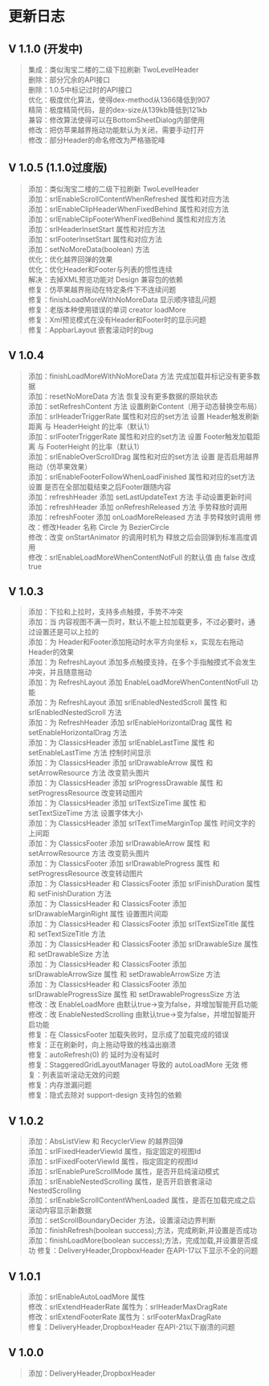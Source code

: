 # 更新日志

## V 1.1.0 (开发中)
>集成：类似淘宝二楼的二级下拉刷新 TwoLevelHeader  
>删除：部分冗余的API接口  
>删除：1.0.5中标记过时的API接口  
>优化：极度优化算法，使得dex-method从1366降低到907  
>精简：极度精简代码，是的dex-size从139kb降低到121kb  
>兼容：修改算法使得可以在BottomSheetDialog内部使用  
>修改：把仿苹果越界拖动功能默认为关闭，需要手动打开  
>修改：部分Header的命名修改为严格骆驼峰  

## V 1.0.5 (1.1.0过度版)
>添加：类似淘宝二楼的二级下拉刷新 TwoLevelHeader  
>添加：srlEnableScrollContentWhenRefreshed 属性和对应方法  
>添加：srlEnableClipHeaderWhenFixedBehind  属性和对应方法  
>添加：srlEnableClipFooterWhenFixedBehind  属性和对应方法  
>添加：srlHeaderInsetStart 属性和对应方法  
>添加：srlFooterInsetStart 属性和对应方法  
>添加：setNoMoreData(boolean) 方法  
>优化：优化越界回弹的效果  
>优化：优化Header和Footer与列表的惯性连续  
>解决：去掉XML预览功能对 Design 兼容包的依赖  
>修复：仿苹果越界拖动在特定条件下不连续问题  
>修复：finishLoadMoreWithNoMoreData 显示顺序错乱问题  
>修复：老版本种使用错误的单词 creator loadMore  
>修复：Xml预览模式在没有Header和Footer时的显示问题  
>修复：AppbarLayout 嵌套滚动时的bug  

## V 1.0.4
>添加：finishLoadMoreWithNoMoreData 方法 完成加载并标记没有更多数据  
>添加：resetNoMoreData 方法 恢复没有更多数据的原始状态  
>添加：setRefreshContent 方法 设置刷新Content（用于动态替换空布局）  
>添加：srlHeaderTriggerRate 属性和对应的set方法 设置 Header触发刷新距离 与 HeaderHeight 的比率（默认1）  
>添加：srlFooterTriggerRate 属性和对应的set方法 设置 Footer触发加载距离 与 FooterHeight 的比率（默认1）  
>添加：srlEnableOverScrollDrag 属性和对应的set方法 设置 是否启用越界拖动（仿苹果效果）  
>添加：srlEnableFooterFollowWhenLoadFinished 属性和对应的set方法 设置 是否在全部加载结束之后Footer跟随内容  
>添加：refreshHeader 添加 setLastUpdateText 方法 手动设置更新时间  
>添加：refreshHeader 添加 onRefreshReleased 方法 手势释放时调用  
>添加：refreshFooter 添加 onLoadMoreReleased 方法 手势释放时调用
>修改：修改Header 名称 Circle 为 BezierCircle  
>修改：改变 onStartAnimator 的调用时机为 释放之后会回弹到标准高度调用  
>修改：srlEnableLoadMoreWhenContentNotFull 的默认值 由 false 改成 true  


## V 1.0.3
>添加：下拉和上拉时，支持多点触摸，手势不冲突  
>添加：当 内容视图不满一页时，默认不能上拉加载更多，不过必要时，通过设置还是可以上拉的  
>添加：为 Header和Footer添加拖动时水平方向坐标 x，实现左右拖动Header的效果  
>添加：为 RefreshLayout 添加多点触摸支持，在多个手指触摸式不会发生冲突，并且随意拖动  
>添加：为 RefreshLayout 添加 EnableLoadMoreWhenContentNotFull 功能  
>添加：为 RefreshLayout 添加 srlEnabledNestedScroll 属性 和 srlEnabledNestedScroll 方法  
>添加：为 RefreshHeader 添加 srlEnableHorizontalDrag 属性 和 setEnableHorizontalDrag 方法  
>添加：为 ClassicsHeader 添加 srlEnableLastTime 属性 和 setEnableLastTime 方法 控制时间显示  
>添加：为 ClassicsHeader 添加 srlDrawableArrow 属性 和 setArrowResource 方法 改变箭头图片  
>添加：为 ClassicsHeader 添加 srlProgressDrawable 属性 和 setProgressResource 改变转动图片  
>添加：为 ClassicsHeader 添加 srlTextSizeTime 属性 和 setTextSizeTime 方法 设置字体大小  
>添加：为 ClassicsHeader 添加 srlTextTimeMarginTop 属性 时间文字的上间距  
>添加：为 ClassicsFooter 添加 srlDrawableArrow 属性 和 setArrowResource 方法 改变箭头图片  
>添加：为 ClassicsFooter 添加 srlDrawableProgress 属性 和 setProgressResource 改变转动图片  
>添加：为 ClassicsHeader 和 ClassicsFooter 添加 srlFinishDuration 属性 和 setFinishDuration 方法  
>添加：为 ClassicsHeader 和 ClassicsFooter 添加 srlDrawableMarginRight 属性 设置图片间距  
>添加：为 ClassicsHeader 和 ClassicsFooter 添加 srlTextSizeTitle 属性 和 setTextSizeTitle 方法  
>添加：为 ClassicsHeader 和 ClassicsFooter 添加 srlDrawableSize 属性 和 setDrawableSize 方法  
>添加：为 ClassicsHeader 和 ClassicsFooter 添加 srlDrawableArrowSize 属性 和 setDrawableArrowSize 方法  
>添加：为 ClassicsHeader 和 ClassicsFooter 添加 srlDrawableProgressSize 属性 和 setDrawableProgressSize 方法  
>修改：改 EnableLoadMore 由默认true->变为false，并增加智能开启功能  
>修改：改 EnableNestedScrolling 由默认true->变为false，并增加智能开启功能  
>修复：在 ClassicsFooter 加载失败时，显示成了加载完成的错误  
>修复：正在刷新时，向上拖动导致的栈溢出崩溃  
>修复：autoRefresh(0) 的 延时为没有延时  
>修复：StaggeredGridLayoutManager 导致的 autoLoadMore 无效
>修复：列表监听滚动无效的问题  
>修复：内存泄漏问题  
>修复：隐式去除对 support-design 支持包的依赖  

## V 1.0.2
>添加：AbsListView 和 RecyclerView 的越界回弹  
>添加：srlFixedHeaderViewId 属性，指定固定的视图Id  
>添加：srlFixedFooterViewId 属性，指定固定的视图Id  
>添加：srlEnablePureScrollMode 属性，是否开启纯滚动模式  
>添加：srlEnableNestedScrolling 属性，是否开启嵌套滚动NestedScrolling  
>添加：srlEnableScrollContentWhenLoaded 属性，是否在加载完成之后滚动内容显示新数据  
>添加：setScrollBoundaryDecider 方法，设置滚动边界判断  
>添加：finishRefresh(boolean success);方法，完成刷新,并设置是否成功  
>添加：finishLoadMore(boolean success);方法，完成加载,并设置是否成功
>修复：DeliveryHeader,DropboxHeader 在API-17以下显示不全的问题  

## V 1.0.1
>添加：srlEnableAutoLoadMore 属性  
>修改：srlExtendHeaderRate 属性为：srlHeaderMaxDragRate  
>修改：srlExtendFooterRate 属性为：srlFooterMaxDragRate  
>修复：DeliveryHeader,DropboxHeader 在API-21以下崩溃的问题  

## V 1.0.0
>添加：DeliveryHeader,DropboxHeader  
